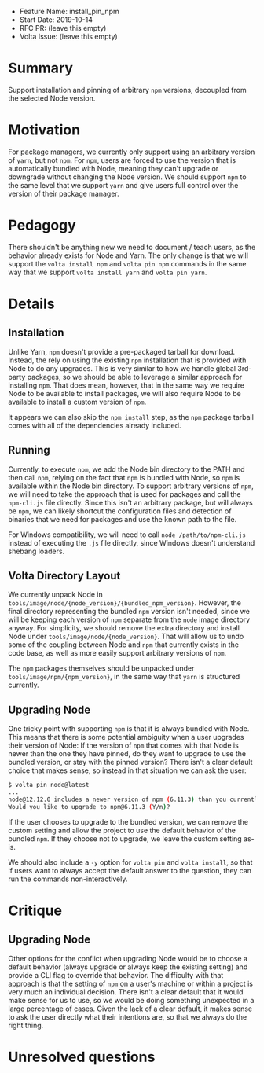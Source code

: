 - Feature Name: install_pin_npm
- Start Date: 2019-10-14
- RFC PR: (leave this empty)
- Volta Issue: (leave this empty)

# Summary
[summary]: #summary

Support installation and pinning of arbitrary `npm` versions, decoupled from the selected Node version.

# Motivation
[motivation]: #motivation

For package managers, we currently only support using an arbitrary version of `yarn`, but not `npm`. For `npm`, users are forced to use the version that is automatically bundled with Node, meaning they can't upgrade or downgrade without changing the Node version. We should support `npm` to the same level that we support `yarn` and give users full control over the version of their package manager.

# Pedagogy
[pedagogy]: #pedagogy

There shouldn't be anything new we need to document / teach users, as the behavior already exists for Node and Yarn. The only change is that we will support the `volta install npm` and `volta pin npm` commands in the same way that we support `volta install yarn` and `volta pin yarn`.

# Details
[details]: #details

## Installation

Unlike Yarn, `npm` doesn't provide a pre-packaged tarball for download. Instead, the rely on using the existing `npm` installation that is provided with Node to do any upgrades. This is very similar to how we handle global 3rd-party packages, so we should be able to leverage a similar approach for installing `npm`. That does mean, however, that in the same way we require Node to be available to install packages, we will also require Node to be available to install a custom version of `npm`.

It appears we can also skip the `npm install` step, as the `npm` package tarball comes with all of the dependencies already included.

## Running

Currently, to execute `npm`, we add the Node bin directory to the PATH and then call `npm`, relying on the fact that `npm` is bundled with Node, so `npm` is available within the Node bin directory. To support arbitrary versions of `npm`, we will need to take the approach that is used for packages and call the `npm-cli.js` file directly. Since this isn't an arbitrary package, but will always be `npm`, we can likely shortcut the configuration files and detection of binaries that we need for packages and use the known path to the file.

For Windows compatibility, we will need to call `node /path/to/npm-cli.js` instead of executing the `.js` file directly, since Windows doesn't understand shebang loaders.

## Volta Directory Layout

We currently unpack Node in `tools/image/node/{node_version}/{bundled_npm_version}`. However, the final directory representing the bundled `npm` version isn't needed, since we will be keeping each version of `npm` separate from the `node` image directory anyway. For simplicity, we should remove the extra directory and install Node under `tools/image/node/{node_version}`. That will allow us to undo some of the coupling between Node and `npm` that currently exists in the code base, as well as more easily support arbitrary versions of `npm`.

The `npm` packages themselves should be unpacked under `tools/image/npm/{npm_version}`, in the same way that `yarn` is structured currently.

## Upgrading Node

One tricky point with supporting `npm` is that it is always bundled with Node. This means that there is some potential ambiguity when a user upgrades their version of Node: If the version of `npm` that comes with that Node is newer than the one they have pinned, do they want to upgrade to use the bundled version, or stay with the pinned version? There isn't a clear default choice that makes sense, so instead in that situation we can ask the user:

```bash
$ volta pin node@latest
...
node@12.12.0 includes a newer version of npm (6.11.3) than you currently have pinned in this project (6.9.0)!
Would you like to upgrade to npm@6.11.3 (Y/n)?
```

If the user chooses to upgrade to the bundled version, we can remove the custom setting and allow the project to use the default behavior of the bundled `npm`. If they choose not to upgrade, we leave the custom setting as-is.

We should also include a `-y` option for `volta pin` and `volta install`, so that if users want to always accept the default answer to the question, they can run the commands non-interactively.

# Critique
[critique]: #critique

## Upgrading Node

Other options for the conflict when upgrading Node would be to choose a default behavior (always upgrade or always keep the existing setting) and provide a CLI flag to override that behavior. The difficulty with that approach is that the setting of `npm` on a user's machine or within a project is very much an individual decision. There isn't a clear default that it would make sense for us to use, so we would be doing something unexpected in a large percentage of cases. Given the lack of a clear default, it makes sense to ask the user directly what their intentions are, so that we always do the right thing.

# Unresolved questions
[unresolved]: #unresolved-questions
